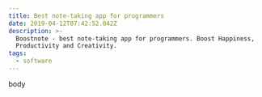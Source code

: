 ```yaml
---
title: Best note-taking app for programmers
date: 2019-04-12T07:42:52.042Z
description: >-
  Boostnote - best note-taking app for programmers. Boost Happiness,
  Productivity and Creativity.
tags:
  - software
---
```

body
